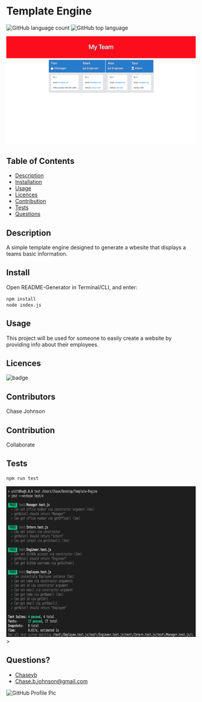 
  # Template Engine 
  ![GitHub language count](https://img.shields.io/github/languages/count/chaseyb/hot-restaurant)
  ![GitHub top language](https://img.shields.io/github/languages/top/chaseyb/hot-restaurant)
  
  <img src="assets/template-demo.png">

  ## Table of Contents
  - [Description](#description)
  - [Installation](#install)
  - [Usage](#usage)
  - [Licences](#licences)
  - [Contribution](#contribution)
  - [Tests](#tests)
  - [Questions](#questions)
    
  ## Description
  A simple template engine designed to generate a wbesite that displays a teams basic information.

  ## Install
  Open README-Generator in Terminal/CLI, and enter:

  ```
  npm install
  node index.js 
  ```
          
  ## Usage
  This project will be used for someone to easily create a website by providing info about their employees.
          
  ## Licences 
  ![badge](https://img.shields.io/badge/License-Open-blue.svg)
  
  ## Contributors
  Chase Johnson  
          
  ## Contribution
  Collaborate
            
  ##  Tests
  ```
  npm run test
  ```
  <img src="assets/tests.png" width="700" height="400">>

  ## Questions?
  * [Chaseyb](https://github.com/Chaseyb)
  * <Chase.b.johnson@gmail.com>

  <img src="https://github.com/Chaseyb.png" alt="GitHub Profile Pic" width="150" height="150">
  
    
